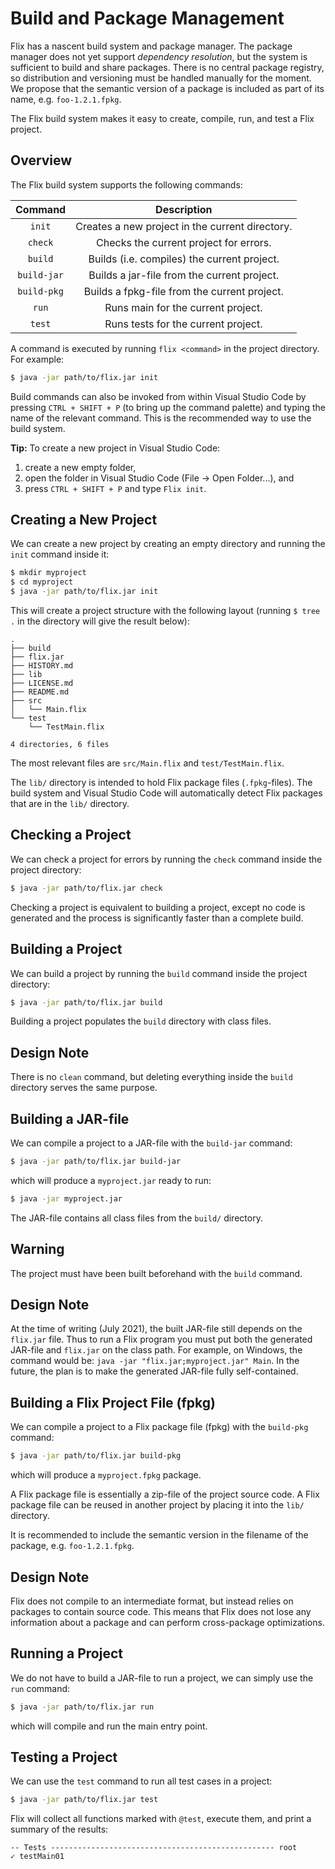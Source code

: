 # Build and Package Management

Flix has a nascent build system and package manager.
The package manager does not yet support
*dependency resolution*, but the system is sufficient
to build and share packages.
There is no central package registry, so distribution
and versioning must be handled manually for the
moment.
We propose that the semantic version of a package is
included as part of its name, e.g. `foo-1.2.1.fpkg`.

The Flix build system makes it easy to create,
compile, run, and test a Flix project.

## Overview

The Flix build system supports the following commands:

| Command     | Description                                     |
|:-----------:|:-----------------------------------------------:|
| `init`      | Creates a new project in the current directory. |
| `check`     | Checks the current project for errors.          |
| `build`     | Builds (i.e. compiles) the current project.     |
| `build-jar` | Builds a jar-file from the current project.     |
| `build-pkg` | Builds a fpkg-file from the current project.    |
| `run`       | Runs main for the current project.              |
| `test`      | Runs tests for the current project.             |

A command is executed by running `flix <command>` in
the project directory.
For example:

```bash
$ java -jar path/to/flix.jar init
```

Build commands can also be invoked from within Visual
Studio Code by pressing `CTRL + SHIFT + P` (to bring
up the command palette) and typing the name of the
relevant command.
This is the recommended way to use the build system.

**Tip:** To create a new project in Visual Studio
Code:

1. create a new empty folder,
2. open the folder in Visual Studio Code (File -> Open Folder...), and
3. press `CTRL + SHIFT + P` and type `Flix init`.

## Creating a New Project

We can create a new project by creating an empty
directory and running the `init` command inside it:

```bash
$ mkdir myproject
$ cd myproject
$ java -jar path/to/flix.jar init
```

This will create a project structure with the
following layout (running `$ tree .` in the directory will give the result below):

```
.
├── build
├── flix.jar
├── HISTORY.md
├── lib
├── LICENSE.md
├── README.md
├── src
│   └── Main.flix
└── test
    └── TestMain.flix

4 directories, 6 files
```

The most relevant files are `src/Main.flix` and
`test/TestMain.flix`.

The `lib/` directory is intended to hold Flix package
files (`.fpkg`-files).
The build system and Visual Studio Code will
automatically detect Flix packages that are in the
`lib/` directory.

## Checking a Project

We can check a project for errors by running the
`check` command inside the project directory:

```bash
$ java -jar path/to/flix.jar check
```

Checking a project is equivalent to building a project, except no code is generated and the
process is significantly faster than a complete build.

## Building a Project

We can build a project by running the `build` command
inside the project directory:

```bash
$ java -jar path/to/flix.jar build
```

Building a project populates the `build` directory
with class files.

## Design Note

There is no `clean` command, but deleting everything
inside the `build` directory serves the same purpose.

## Building a JAR-file

We can compile a project to a JAR-file with the
`build-jar` command:

```bash
$ java -jar path/to/flix.jar build-jar
```

which will produce a `myproject.jar` ready to run:

```bash
$ java -jar myproject.jar
```

The JAR-file contains all class files from the
`build/` directory.

## Warning

The project must have been built beforehand with the
`build` command.

## Design Note

At the time of writing (July 2021), the built
JAR-file still depends on the `flix.jar` file.
Thus to run a Flix program you must put both the
generated JAR-file and `flix.jar` on the class path.
For example, on Windows, the command would be:
`java -jar "flix.jar;myproject.jar" Main`.
In the future, the plan is to make the generated
JAR-file fully self-contained.

## Building a Flix Project File (fpkg)

We can compile a project to a Flix package file
(fpkg) with the `build-pkg` command:

```bash
$ java -jar path/to/flix.jar build-pkg
```
which will produce a `myproject.fpkg` package.

A Flix package file is essentially a zip-file of the
project source code.
A Flix package file can be reused in another project
by placing it into the `lib/` directory.

It is recommended to include the semantic version in
the filename of the package, e.g. `foo-1.2.1.fpkg`.

## Design Note

Flix does not compile to an intermediate format, but
instead relies on packages to contain source code.
This means that Flix does not lose any information
about a package and can perform cross-package
optimizations.

## Running a Project

We do not have to build a JAR-file to run a project,
we can simply use the `run` command:

```bash
$ java -jar path/to/flix.jar run
```

which will compile and run the main entry point.

## Testing a Project

We can use the `test` command to run all test cases
in a project:

```bash
$ java -jar path/to/flix.jar test
```

Flix will collect all functions marked with `@test`,
execute them, and print a summary of the results:

```
-- Tests -------------------------------------------------- root
✓ testMain01
```
